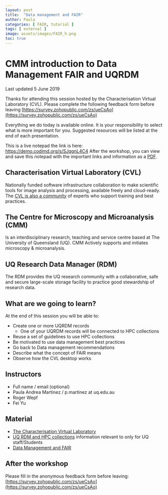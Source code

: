```yaml
---
layout: post
title:  "Data management and FAIR"
author: Paula
categories: [ FAIR, tutorial ]
tags: [ external ]
image: assets/images/FAIR_h.png
toc: true
---
```

# CMM introduction to Data Management FAIR and UQRDM

Last updated 5 June 2019

Thanks for attending this session hosted by the Characterisation Virtual Laboratory (CVL). Please complete the following feedback form before leaving [https://survey.zohopublic.com/zs/ueCsAo](https://survey.zohopublic.com/zs/ueCsAo)

Everything we do today is available online. It is your responsibility to select what is more important for you.
Suggested resources will be listed at the end of each presentation.

This is a live notepad the link is here: https://demo.codimd.org/s/SJqgnL4C4
After the workshop, you can view and save this notepad with the important links and information as a [PDF](https://github.com/Characterisation-Virtual-Laboratory/CVL_Community/blob/master/_posts/CMM19/2019-06-05-UQRDM-FAIR.md).

## Characterisation Virtual Laboratory (CVL)

Nationally funded software infrastructure collaboration
to make scientific tools for image analysis and processing, available freely and cloud-ready. The [CVL is also a community](https://characterisation-virtual-laboratory.github.io/CVL_Community/about) of experts who support training and best practices.

## The Centre for Microscopy and Microanalysis (CMM)

Is an interdisciplinary research, teaching and service centre based at The University of Queensland (UQ).
CMM Actively supports and initiates microscopy & microanalysis.

## UQ Research Data Manager (RDM)

The RDM provides the UQ research community with a collaborative, safe and secure large-scale storage facility to practice good stewardship of research data.

## What are we going to learn?

At the end of this session you will be able to:

* Create one or more UQRDM records
    * One of your UQRDM records will be connected to HPC collections
* Reuse a set of guidelines to use HPC collections
* Be motivated to use data management best practices
* Go back to Data management recommendations
* Describe what the concept of FAIR means
* Observe how the CVL desktop works

## Instructors

* Full name / email (optional)
* Paula Andrea Martinez / p.martinez at uq.edu.au
* Roger Wepf
* Fei Yu

## Material

* [The Characterisation Virtual Laboratory](https://demo.codimd.org/p/SJlh1PQAV#/)
* [UQ RDM and HPC collections](https://demo.codimd.org/p/Bygd78qXRV#/) information relevant to only for UQ staff/Students
* [Data Management and FAIR](https://demo.codimd.org/p/BJF9kXGRN#/)

## After the workshop

Please fill in the anonymous feedback form before leaving: [https://survey.zohopublic.com/zs/ueCsAo](https://survey.zohopublic.com/zs/ueCsAo)
